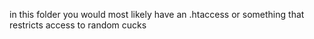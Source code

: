 in this folder you would most likely have an .htaccess or something that restricts access to random cucks<br>
